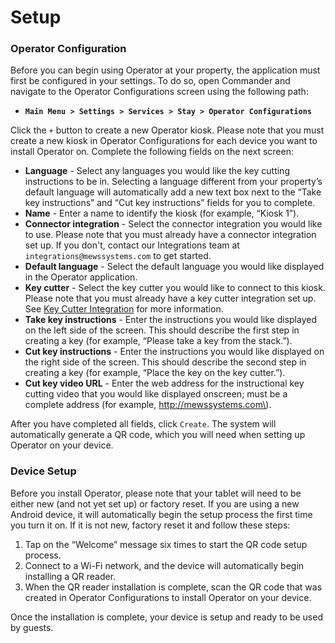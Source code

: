 # Setup

### Operator Configuration

Before you can begin using Operator at your property, the application must first be configured in your settings. To do so, open Commander and navigate to the Operator Configurations screen using the following path:

* **`Main Menu > Settings > Services > Stay > Operator Configurations`**

Click the `+` button to create a new Operator kiosk. Please note that you must create a new kiosk in Operator Configurations for each device you want to install Operator on. Complete the following fields on the next screen:

* **Language** - Select any languages you would like the key cutting instructions to be in. Selecting a language different from your property’s default language will automatically add a new text box next to the “Take key instructions” and “Cut key instructions” fields for you to complete.    
* **Name** - Enter a name to identify the kiosk \(for example, “Kiosk 1”\).
* **Connector integration** - Select the connector integration you would like to use. Please note that you must already have a connector integration set up. If you don't, contact our Integrations team at  `integrations@mewssystems.com` to get started. 
* **Default language** - Select the default language you would like displayed in the Operator application.
* **Key cutter** - Select the key cutter you would like to connect to this kiosk. Please note that you must already have a key cutter integration set up. See [Key Cutter Integration](https://mews-systems.gitbook.io/guide/commander/settings/integrations/create-an-integration/facility-management/key-cutter-integration) for more information.
* **Take key instructions** - Enter the instructions you would like displayed on the left side of the screen. This should describe the first step in creating a key \(for example, “Please take a key from the stack.”\).
* **Cut key instructions** - Enter the instructions you would like displayed on the right side of the screen. This should describe the second step in creating a key \(for example, “Place the key on the key cutter.”\).
* **Cut key video URL** - Enter the web address for the instructional key cutting video that you would like displayed onscreen; must be a complete address \(for example, http://mewssystems.com\).

After you have completed all fields, click `Create`. The system will automatically generate a QR code, which you will need when setting up Operator on your device.

### Device Setup

Before you install Operator, please note that your tablet will need to be either new \(and not yet set up\) or factory reset. If you are using a new Android device, it will automatically begin the setup process the first time you turn it on. If it is not new, factory reset it and follow these steps:

1. Tap on the “Welcome” message six times to start the QR code setup process.
2. Connect to a Wi-Fi network, and the device will automatically begin installing a QR reader.
3. When the QR reader installation is complete, scan the QR code that was created in Operator Configurations to install Operator on your device.

Once the installation is complete, your device is setup and ready to be used by guests.  


